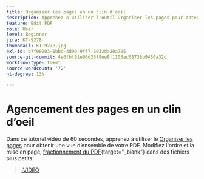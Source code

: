```yaml
---
title: Organiser les pages en un clin d’oeil
description: Apprenez à utiliser l'outil Organiser les pages pour obtenir une vue d'ensemble de votre PDF
feature: Edit PDF
role: User
level: Beginner
jira: KT-9278
thumbnail: KT-9278.jpg
exl-id: b7f08003-1bbd-4d90-9ff7-6033da20a705
source-git-commit: 4e6fbf91e96d26f9ee8f1105ad68738b9450a32d
workflow-type: tm+mt
source-wordcount: '72'
ht-degree: 13%

---
```


# Agencement des pages en un clin d’oeil

Dans ce tutoriel vidéo de 60 secondes, apprenez à utiliser le [Organiser les pages](https://www.adobe.com/fr/acrobat/online/rearrange-pdf.html) pour obtenir une vue d’ensemble de votre PDF. Modifiez l&#39;ordre et la mise en page, [fractionnement du PDF](https://www.adobe.com/fr/acrobat/online/split-pdf.html){target="_blank"} dans des fichiers plus petits.

>[!VIDEO](https://video.tv.adobe.com/v/338278?quality=12&learn=on&hidetitle=true)
